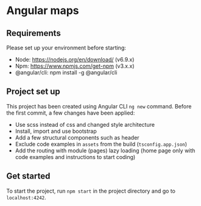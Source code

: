 # Angular maps

## Requirements
Please set up your environment before starting:
- Node: https://nodejs.org/en/download/ (v6.9.x)
- Npm: https://www.npmjs.com/get-npm (v3.x.x)
- @angular/cli: npm install -g @angular/cli


## Project set up
This project has been created using Angular CLI `ng new` command. Before the first commit, a few changes have been applied:
- Use scss instead of css and changed style architecture
- Install, import and use bootstrap
- Add a few structural components such as header
- Exclude code examples in `assets` from the build (`tsconfig.app.json`)
- Add the routing with module (pages) lazy loading (home page only with code examples and instructions to start coding)

## Get started
To start the project, run `npm start` in the project directory and go to `localhost:4242`.
